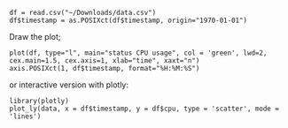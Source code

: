 

```
df = read.csv("~/Downloads/data.csv")
df$timestamp = as.POSIXct(df$timestamp, origin="1970-01-01")
```

Draw the plot;
```
plot(df, type="l", main="status CPU usage", col = 'green', lwd=2, cex.main=1.5, cex.axis=1, xlab="time", xaxt="n")
axis.POSIXct(1, df$timestamp, format="%H:%M:%S")
```

or interactive version with plotly:

```
library(plotly)
plot_ly(data, x = df$timestamp, y = df$cpu, type = 'scatter', mode = 'lines')
```
